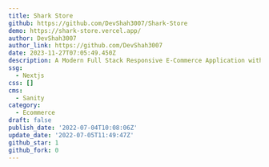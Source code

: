 ```yaml
---
title: Shark Store
github: https://github.com/DevShah3007/Shark-Store
demo: https://shark-store.vercel.app/
author: DevShah3007
author_link: https://github.com/DevShah3007
date: 2023-11-27T07:05:49.450Z
description: A Modern Full Stack Responsive E-Commerce Application with Stripe.
ssg:
  - Nextjs
css: []
cms:
  - Sanity
category:
  - Ecommerce
draft: false
publish_date: '2022-07-04T10:08:06Z'
update_date: '2022-07-05T11:49:47Z'
github_star: 1
github_fork: 0
---
```


